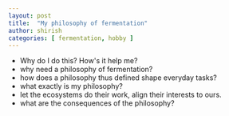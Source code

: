 ```yaml
---
layout: post
title:  "My philosophy of fermentation"
author: shirish
categories: [ fermentation, hobby ]
---
```


* Why do I do this? How's it help me?
* why need a philosophy of fermentation?
* how does a philosophy thus defined shape everyday tasks?
* what exactly is my philosophy?
* let the ecosystems do their work, align their interests to ours.
* what are the consequences of the philosophy?